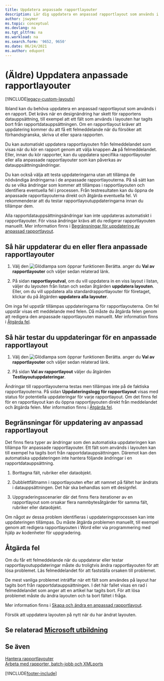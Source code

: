 ```yaml
---
title: Uppdatera anpassade rapportlayouter
description: Lär dig uppdatera en anpassad rapportlayout som används i en rapport när det finns designändringar i rapportens datauppsättning.
author: jswymer
ms.topic: conceptual
ms.devlang: na
ms.tgt_pltfrm: na
ms.workload: na
ms.search.form: '9652, 9650'
ms.date: 06/24/2021
ms.author: edupont
---
```

# <a name="legacy-update-custom-report-layouts" />(Äldre) Uppdatera anpassade rapportlayouter

[!INCLUDE[legacy-custom-layouts](includes/legacy-custom-layouts.md)]

Ibland kan du behöva uppdatera en anpassad rapportlayout som används i en rapport. Det krävs när en designändring har skett för rapportens datauppsättning, till exempel att ett fält som används i layouten har tagits bort från rapportdatauppsättningen. Om en rapportlayout kräver att uppdatering kommer du att få ett felmeddelande när du försöker att förhandsgranska, skriva ut eller spara rapporten.  

Du kan automatiskt uppdatera rapportlayouten från felmeddelandet som visas när du kör en rapport genom att välja knappen **Ja** på felmeddelandet. Eller, innan du kör rapporter, kan du uppdatera specifika rapportlayouter eller alla anpassade rapportlayouter som kan påverkas av datauppsättningsändringar.  

Du kan också välja att testa uppdateringarna utan att tillämpa de nödvändiga ändringarna i de anpassade rapportlayouterna. På så sätt kan du se vilka ändringar som kommer att tillämpas i rapportlayouten och identifiera eventuella fel i processen. Från testresultaten kan du öppna de anpassade rapportlayouterna direkt och åtgärda eventuella fel. Vi rekommenderar att du testar rapportlayoutuppdateringarna innan du tillämpar dem.  

Alla rapportdatauppsättningsändringar kan inte uppdateras automatiskt i rapportlayouter. För vissa ändringar krävs att du redigerar rapportlayouten manuellt. Mer information finns i [Begränsningar för uppdatering av anpassad rapportlayout](ui-update-report-layouts.md#UpdateLimitations).  

## <a name="to-update-one-or-more-custom-report-layouts" />Så här uppdaterar du en eller flera anpassade rapportlayouter

1.  Välj den ![Glödlampa som öppnar funktionen Berätta.](media/ui-search/search_small.png "Berätta för mig vad du vill göra") anger du **Val av rapportlayouter** och väljer sedan relaterad länk.  

2.  På sidan **rapportlayoutval**, om du vill uppdatera in en viss layout i listan, väljer du layouten från listan och sedan åtgärden **uppdatera layouten**. Eller, om du vill uppdatera alla standardrapportlayouter för företaget, klickar du på åtgärden **uppdatera alla layouter**.  

Om inga fel uppstår tillämpas uppdateringarna för rapportlayouterna. Om fel uppstår visas ett meddelande med felen. Då måste du åtgärda felen genom att redigera den anpassade rapportlayouten manuellt. Mer information finns i [Åtgärda fel](ui-update-report-layouts.md#FixErrors).  

## <a name="to-test-custom-report-layout-updates" />Så här testar du uppdateringar för en anpassade rapportlayout

1.  Välj den ![Glödlampa som öppnar funktionen Berätta.](media/ui-search/search_small.png "Berätta vad du vill göra") anger du **Val av rapportlayouter** och väljer sedan relaterad länk.  

2.  På sidan **Val av rapportlayout** väljer du åtgärden **Testlayoutuppdateringar**.  

 Ändringar till rapportlayouterna testas men tillämpas inte på de faktiska rapportlayouterna. På sidan **Uppdateringslogg för rapportlayout** visas med status för potentiella uppdateringar för varje rapportlayout. Om det finns fel för en rapportlayout kan du öppna rapportlayouten direkt från meddelandet och åtgärda felen. Mer information finns i [Åtgärda fel](ui-update-report-layouts.md#FixErrors).  

## <a name="a-nameupdatelimitationsa-limitations-of-the-custom-report-layout-update" /><a name="UpdateLimitations"></a> Begränsningar för uppdatering av anpassad rapportlayout
 Det finns flera typer av ändringar som den automatiska uppdateringen kan tillämpa för anpassade rapportlayouter. Ett fält som används i layouten kan till exempel ha tagits bort från rapportdatauppsättningen. Däremot kan den automatiska uppdateringen inte hantera följande ändringar i en rapportdatauppsättning.  

1.  Borttagna fält, rubriker eller dataobjekt.  

2.  Dubblettfältnamn i rapportlayouten efter att namnet på fältet har ändrats i datauppsättningen. Det här ska behandlas som ett designfel.  

3.  Uppgraderingsscenarier där det finns flera iterationer av en rapportlayout som orsakar flera namnbytesåtgärder för samma fält, rubriker eller dataobjekt.  

 Om något av dessa problem identifieras i uppdateringsprocessen kan inte uppdateringen tillämpas. Du måste åtgärda problemen manuellt, till exempel genom att redigera rapportlayouten i Word eller via programmering med hjälp av kodenheter för uppgradering.  

## <a name="a-namefixerrorsa-fixing-errors" /><a name="FixErrors"></a> Åtgärda fel
 Om du får ett felmeddelande när du uppdaterar eller testar rapportlayoutuppdateringar måste du troligtvis ändra rapportlayouten för att lösa problemet. Läs felmeddelandet för att fastställa orsaken till problemet.  

 De mest vanliga problemet inträffar när ett fält som användes på layout har tagits bort från rapportdatauppsättningen. I det här fallet visas en rad i felmeddelandet som anger att en artikel har tagits bort. För att lösa problemet måste du ändra layouten och ta bort fältet i fråga.  

 Mer information finns i [Skapa och ändra en anpassad rapportlayout](ui-how-create-custom-report-layout.md#ModifyCustomLayout).  

Försök att uppdatera layouten på nytt när du har ändrat layouten.  

## <a name="see-related-microsoft-trainingtrainingmoduleschange-documents-dynamics--business-centralindex" />Se relaterad [Microsoft utbildning](/training/modules/change-documents-dynamics-365-business-central/index)

## <a name="see-also" />Se även
 [Hantera rapportlayouter](ui-manage-report-layouts.md)  
 [Arbeta med rapporter, batch-jobb och XMLports](ui-work-report.md)  


[!INCLUDE[footer-include](includes/footer-banner.md)]
